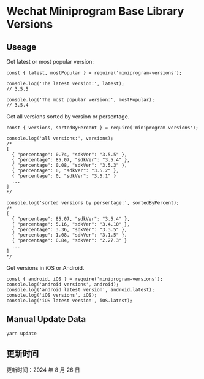 
# Wechat Miniprogram Base Library Versions

## Useage

Get latest or most popular version:

```;
const { latest, mostPopular } = require('miniprogram-versions');

console.log('The latest version:', latest);
// 3.5.5

console.log('The most popular version:', mostPopular);
// 3.5.4

```

Get all versions sorted by version or persentage.

```
const { versions, sortedByPercent } = require('miniprogram-versions');

console.log('all versions:', versions);
/*
[
  { "percentage": 0.74, "sdkVer": "3.5.5" },
  { "percentage": 85.07, "sdkVer": "3.5.4" },
  { "percentage": 0.08, "sdkVer": "3.5.3" },
  { "percentage": 0, "sdkVer": "3.5.2" },
  { "percentage": 0, "sdkVer": "3.5.1" }
  ...
]
*/

console.log('sorted versions by persentage:', sortedByPercent);
/*
[
  { "percentage": 85.07, "sdkVer": "3.5.4" },
  { "percentage": 5.16, "sdkVer": "3.4.10" },
  { "percentage": 3.36, "sdkVer": "3.3.5" },
  { "percentage": 1.08, "sdkVer": "3.1.5" },
  { "percentage": 0.84, "sdkVer": "2.27.3" }
  ...
]
*/
```

Get versions in iOS or Android.

```
const { android, iOS } = require('miniprogram-versions');
console.log('android versions', android);
console.log('android latest version', android.latest);
console.log('iOS versions', iOS);
console.log('iOS latest version', iOS.latest);
```

## Manual Update Data

```
yarn update
```

## 更新时间

更新时间：2024 年 8 月 26 日
